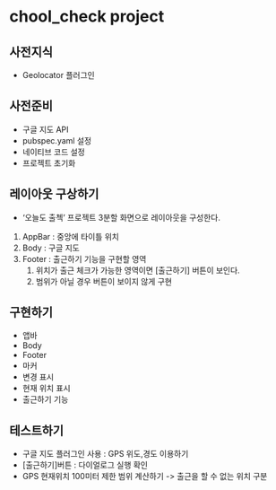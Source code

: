 # chool_check project 

## 사전지식

- Geolocator 플러그인

## 사전준비

- 구글 지도 API
- pubspec.yaml 설정
- 네이티브 코드 설정
- 프로젝트 초기화

## 레이아웃 구상하기
- ‘오늘도 출첵’ 프로젝트 3분할 화면으로 레이아웃을 구성한다.

1. AppBar : 중앙에 타이틀 위치
2. Body : 구글 지도
3. Footer : 출근하기 기능을 구현할 영역
    1. 위치가 출근 체크가 가능한 영역이면 [출근하기] 버튼이 보인다.
    2. 범위가 아닐 경우 버튼이 보이지 않게 구현

## 구현하기

- 앱바
- Body
- Footer
- 마커
- 변경 표시
- 현재 위치 표시
- 출근하기 기능

## 테스트하기
- 구글 지도 플러그인 사용 : GPS 위도,경도 이용하기
- [출근하기]버튼 : 다이얼로그 실행 확인
- GPS 현재위치 100미터 제한 범위 계산하기 
-> 출근을 할 수 없는 위치 구분